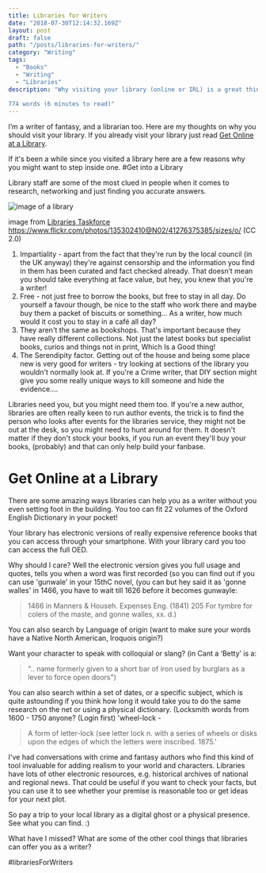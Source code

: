 ```yaml
---
title: Libraries for Writers
date: "2018-07-30T12:14:32.169Z"
layout: post
draft: false
path: "/posts/libraries-for-writers/"
category: "Writing"
tags:
  - "Books"
  - "Writing"
  - "Libraries"
description: "Why visiting your library (online or IRL) is a great thing to do.
 
774 words (6 minutes to read)"
---
```


I’m a writer of fantasy, and a librarian too. Here are my thoughts on why you should visit your library. If you already visit your library just read [Get Online at a Library](#GOL).

If it's been a while since you visited a library here are a few reasons why you might want to step inside one.
#Get into a Library

Library staff are some of the most clued in people when it comes to research, networking and just finding you accurate answers.

![image of a library](./Suttonlibrary,jpg)

image from [Libraries Taskforce](https://www.flickr.com/photos/135302410@N02/) https://www.flickr.com/photos/135302410@N02/41276375385/sizes/o/ (CC 2.0)

1. Impartiality - apart from the fact that they're run by the local council (in the UK anyway) they're against censorship and the information you find in them has been curated and fact checked already. That doesn’t mean you should take everything at face value, but hey, you knew that you're a writer!
2. Free - not just free to borrow the books, but free to stay in all day. Do yourself a favour though, be nice to the staff who work there and maybe buy them a packet of biscuits or something… As a writer, how much would it cost you to stay in a café all day?
3. They aren't the same as bookshops. That's important because they have really different collections. Not just the latest books but specialist books, curios and things not in print, Which Is a Good thing!
4. The Serendipity factor. Getting out of the house and being some place new is very good for writers - try looking at sections of the library you wouldn't normally look at. If you're a Crime writer, that DIY section might give you some really unique ways to kill someone and hide the evidence….


Libraries need you, but you might need them too. If you're a new author, libraries are often really keen to run author events, the trick is to find the person who looks after events for the libraries service, they might not be out at the desk, so you might need to hunt around for them. It doesn't matter if they don't stock your books, if you run an event they'll buy your books, (probably) and that can only help build your fanbase.

# <a name="GOL"> </a>Get Online at a Library

There are some amazing ways libraries can help you as a writer without you even setting foot in the building. You too can fit 22 volumes of the Oxford English Dictionary in your pocket!

Your library has electronic versions of really expensive reference books that you can access through your smartphone. With your library card you too can access the full OED.

Why should I care? Well the electronic version gives you full usage and quotes, tells you when a word was first recorded (so you can find out if you can use 'gunwale' in your 15thC novel, (you can but  hey said it as 'gonne walles' in 1466, you have to wait till 1626 before it becomes gunwayle:

> 1466   in Manners & Househ. Expenses Eng. (1841) 205   For tymbre for colers of the maste, and gonne walles, xx. d.)

You can also search by Language of origin (want to make sure your words have a Native North American, Iroquois origin?)

Want your character to speak with colloquial or slang?  (in Cant a ‘Betty’ is a:

> ".. name formerly given to a short bar of iron used by burglars as a lever to force open doors")

You can also search within a set of dates, or a specific subject, which is  quite astounding if you think how long it would take you to do the same research on the net or using a physical dictionary.  (Locksmith words from 1600 - 1750 anyone?  (Login first) 'wheel-lock -

 > A form of letter-lock (see letter lock n.  with a series of wheels or disks upon the edges of which the letters were inscribed.  1875.'

I've had conversations with crime and fantasy authors who find this kind of tool invaluable for adding realism to your world and characters. Libraries have lots of other electronic resources, e.g. historical archives of national and regional news. That could be useful if you want to check your facts, but you can use it to see whether your premise is reasonable too or get ideas for your next plot.

So pay a trip to your local library as a digital ghost or a physical presence. See what you can find. :)

What have I missed? What are some of the other cool things that libraries can offer you as a writer?

#librariesForWriters


